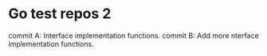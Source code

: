 
# Go test repos 2

commit A: Interface implementation functions.
commit B: Add more nterface implementation functions.
